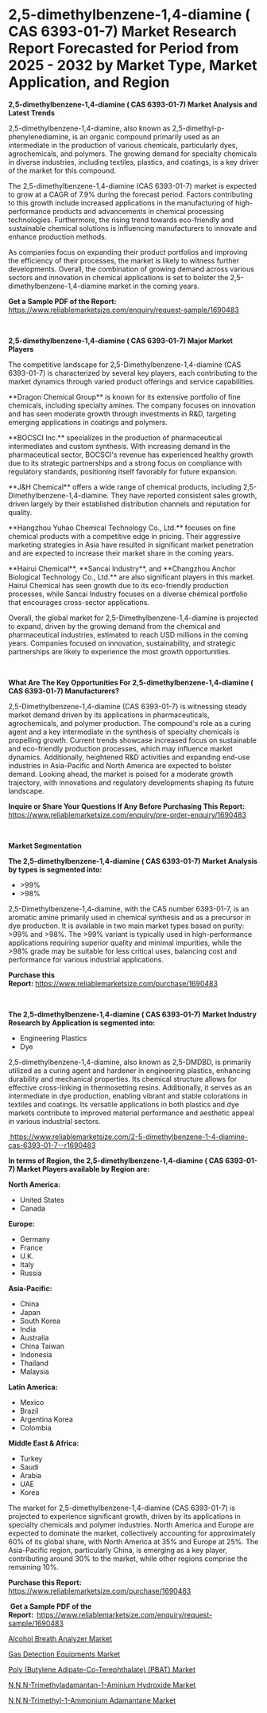 <p><h1>2,5-dimethylbenzene-1,4-diamine ( CAS 6393-01-7) Market Research Report Forecasted for Period from 2025 -  2032 by Market Type, Market Application, and Region</h1></p><p><strong>2,5-dimethylbenzene-1,4-diamine ( CAS 6393-01-7) Market Analysis and Latest Trends</strong></p>
<p><p>2,5-dimethylbenzene-1,4-diamine, also known as 2,5-dimethyl-p-phenylenediamine, is an organic compound primarily used as an intermediate in the production of various chemicals, particularly dyes, agrochemicals, and polymers. The growing demand for specialty chemicals in diverse industries, including textiles, plastics, and coatings, is a key driver of the market for this compound.</p><p>The 2,5-dimethylbenzene-1,4-diamine (CAS 6393-01-7) market is expected to grow at a CAGR of 7.9% during the forecast period. Factors contributing to this growth include increased applications in the manufacturing of high-performance products and advancements in chemical processing technologies. Furthermore, the rising trend towards eco-friendly and sustainable chemical solutions is influencing manufacturers to innovate and enhance production methods.</p><p>As companies focus on expanding their product portfolios and improving the efficiency of their processes, the market is likely to witness further developments. Overall, the combination of growing demand across various sectors and innovation in chemical applications is set to bolster the 2,5-dimethylbenzene-1,4-diamine market in the coming years.</p></p>
<p><strong>Get a Sample PDF of the Report:&nbsp;</strong> <a href="https://www.reliablemarketsize.com/enquiry/request-sample/1690483?utm_campaign=1167&utm_medium=2&utm_source=Github&utm_content=ia&utm_term=06012025&utm_id=25-dimethylbenzene-14-diamine-cas-6393-01-7">https://www.reliablemarketsize.com/enquiry/request-sample/1690483</a></p>
<p>&nbsp;</p>
<p><strong>2,5-dimethylbenzene-1,4-diamine ( CAS 6393-01-7) Major Market Players</strong></p>
<p><p>The competitive landscape for 2,5-Dimethylbenzene-1,4-diamine (CAS 6393-01-7) is characterized by several key players, each contributing to the market dynamics through varied product offerings and service capabilities.</p><p>**Dragon Chemical Group** is known for its extensive portfolio of fine chemicals, including specialty amines. The company focuses on innovation and has seen moderate growth through investments in R&D, targeting emerging applications in coatings and polymers.</p><p>**BOCSCI Inc.** specializes in the production of pharmaceutical intermediates and custom synthesis. With increasing demand in the pharmaceutical sector, BOCSCI's revenue has experienced healthy growth due to its strategic partnerships and a strong focus on compliance with regulatory standards, positioning itself favorably for future expansion.</p><p>**J&H Chemical** offers a wide range of chemical products, including 2,5-Dimethylbenzene-1,4-diamine. They have reported consistent sales growth, driven largely by their established distribution channels and reputation for quality.</p><p>**Hangzhou Yuhao Chemical Technology Co., Ltd.** focuses on fine chemical products with a competitive edge in pricing. Their aggressive marketing strategies in Asia have resulted in significant market penetration and are expected to increase their market share in the coming years.</p><p>**Hairui Chemical**, **Sancai Industry**, and **Changzhou Anchor Biological Technology Co., Ltd.** are also significant players in this market. Hairui Chemical has seen growth due to its eco-friendly production processes, while Sancai Industry focuses on a diverse chemical portfolio that encourages cross-sector applications.</p><p>Overall, the global market for 2,5-Dimethylbenzene-1,4-diamine is projected to expand, driven by the growing demand from the chemical and pharmaceutical industries, estimated to reach USD millions in the coming years. Companies focused on innovation, sustainability, and strategic partnerships are likely to experience the most growth opportunities.</p></p>
<p>&nbsp;</p>
<p><strong>What Are The Key Opportunities For 2,5-dimethylbenzene-1,4-diamine ( CAS 6393-01-7) Manufacturers?</strong></p>
<p><p>2,5-Dimethylbenzene-1,4-diamine (CAS 6393-01-7) is witnessing steady market demand driven by its applications in pharmaceuticals, agrochemicals, and polymer production. The compound's role as a curing agent and a key intermediate in the synthesis of specialty chemicals is propelling growth. Current trends showcase increased focus on sustainable and eco-friendly production processes, which may influence market dynamics. Additionally, heightened R&D activities and expanding end-use industries in Asia-Pacific and North America are expected to bolster demand. Looking ahead, the market is poised for a moderate growth trajectory, with innovations and regulatory developments shaping its future landscape.</p></p>
<p><strong>Inquire or Share Your Questions If Any Before Purchasing This Report:</strong> <a href="https://www.reliablemarketsize.com/enquiry/pre-order-enquiry/1690483?utm_campaign=1167&utm_medium=2&utm_source=Github&utm_content=ia&utm_term=06012025&utm_id=25-dimethylbenzene-14-diamine-cas-6393-01-7">https://www.reliablemarketsize.com/enquiry/pre-order-enquiry/1690483</a></p>
<p>&nbsp;</p>
<p><strong>Market Segmentation</strong></p>
<p><strong>The 2,5-dimethylbenzene-1,4-diamine ( CAS 6393-01-7) Market Analysis by types is segmented into:</strong></p>
<p><ul><li>>99%</li><li>>98%</li></ul></p>
<p><p>2,5-Dimethylbenzene-1,4-diamine, with the CAS number 6393-01-7, is an aromatic amine primarily used in chemical synthesis and as a precursor in dye production. It is available in two main market types based on purity: >99% and >98%. The >99% variant is typically used in high-performance applications requiring superior quality and minimal impurities, while the >98% grade may be suitable for less critical uses, balancing cost and performance for various industrial applications.</p></p>
<p><strong>Purchase this Report:&nbsp;</strong><a href="https://www.reliablemarketsize.com/purchase/1690483?utm_campaign=1167&utm_medium=2&utm_source=Github&utm_content=ia&utm_term=06012025&utm_id=25-dimethylbenzene-14-diamine-cas-6393-01-7">https://www.reliablemarketsize.com/purchase/1690483</a></p>
<p>&nbsp;</p>
<p><strong>The 2,5-dimethylbenzene-1,4-diamine ( CAS 6393-01-7) Market Industry Research by Application is segmented into:</strong></p>
<p><ul><li>Engineering Plastics</li><li>Dye</li></ul></p>
<p><p>2,5-dimethylbenzene-1,4-diamine, also known as 2,5-DMDBD, is primarily utilized as a curing agent and hardener in engineering plastics, enhancing durability and mechanical properties. Its chemical structure allows for effective cross-linking in thermosetting resins. Additionally, it serves as an intermediate in dye production, enabling vibrant and stable colorations in textiles and coatings. Its versatile applications in both plastics and dye markets contribute to improved material performance and aesthetic appeal in various industrial sectors.</p></p>
<p><a href="https://www.reliablemarketsize.com/2-5-dimethylbenzene-1-4-diamine-cas-6393-01-7--r1690483?utm_campaign=1167&utm_medium=2&utm_source=Github&utm_content=ia&utm_term=06012025&utm_id=25-dimethylbenzene-14-diamine-cas-6393-01-7">&nbsp;https://www.reliablemarketsize.com/2-5-dimethylbenzene-1-4-diamine-cas-6393-01-7--r1690483</a></p>
<p><strong>In terms of Region, the 2,5-dimethylbenzene-1,4-diamine ( CAS 6393-01-7) Market Players available by Region are:</strong></p>
<p>
    <p> <strong> North America: </strong>
        <ul>
            <li>United States</li>
            <li>Canada</li>
        </ul>
        </p> 
    <p> <strong> Europe: </strong>
        <ul>
            <li>Germany</li>
            <li>France</li>
            <li>U.K.</li>
            <li>Italy</li>
            <li>Russia</li>
        </ul>
        </p> 
    <p> <strong> Asia-Pacific: </strong>
        <ul>
            <li>China</li>
            <li>Japan</li>
            <li>South Korea</li>
            <li>India</li>
            <li>Australia</li>
            <li>China Taiwan</li>
            <li>Indonesia</li>
            <li>Thailand</li>
            <li>Malaysia</li>
        </ul>
        </p> 
    <p> <strong> Latin America: </strong>
        <ul>
            <li>Mexico</li>
            <li>Brazil</li>
            <li>Argentina Korea</li>
            <li>Colombia</li>
        </ul>
        </p> 
    <p> <strong> Middle East & Africa: </strong>
        <ul>
            <li>Turkey</li>
            <li>Saudi</li>
            <li>Arabia</li>
            <li>UAE</li>
            <li>Korea</li>
        </ul>
    </p>
    </p>
<p><p>The market for 2,5-dimethylbenzene-1,4-diamine (CAS 6393-01-7) is projected to experience significant growth, driven by its applications in specialty chemicals and polymer industries. North America and Europe are expected to dominate the market, collectively accounting for approximately 60% of its global share, with North America at 35% and Europe at 25%. The Asia-Pacific region, particularly China, is emerging as a key player, contributing around 30% to the market, while other regions comprise the remaining 10%.</p></p>
<p><strong>Purchase this Report: </strong><a href="https://www.reliablemarketsize.com/purchase/1690483?utm_campaign=1167&utm_medium=2&utm_source=Github&utm_content=ia&utm_term=06012025&utm_id=25-dimethylbenzene-14-diamine-cas-6393-01-7">https://www.reliablemarketsize.com/purchase/1690483</a></p>
<p>&nbsp;<strong>Get a Sample PDF of the Report:&nbsp;&nbsp;</strong><a href="https://www.reliablemarketsize.com/enquiry/request-sample/1690483?utm_campaign=1167&utm_medium=2&utm_source=Github&utm_content=ia&utm_term=06012025&utm_id=25-dimethylbenzene-14-diamine-cas-6393-01-7">https://www.reliablemarketsize.com/enquiry/request-sample/1690483</a></p>
<p><strong></strong></p>
<p><p><a href="https://github.com/darenph8er/Market-Research-Report-List-1/blob/main/alcohol-breath-analyzer-market.md?utm_campaign=1167&utm_medium=2&utm_source=Github&utm_content=ia&utm_term=06012025&utm_id=25-dimethylbenzene-14-diamine-cas-6393-01-7">Alcohol Breath Analyzer Market</a></p><p><a href="https://github.com/ElviraLeka1962/Market-Research-Report-List-1/blob/main/gas-detection-equipments-market.md?utm_campaign=1167&utm_medium=2&utm_source=Github&utm_content=ia&utm_term=06012025&utm_id=25-dimethylbenzene-14-diamine-cas-6393-01-7">Gas Detection Equipments Market</a></p><p><a href="https://www.linkedin.com/pulse/future-forecasts-global-poly-butylene-adipate-co-terephthalate-tmnvc?utm_campaign=1167&utm_medium=2&utm_source=Github&utm_content=ia&utm_term=06012025&utm_id=25-dimethylbenzene-14-diamine-cas-6393-01-7">Poly (Butylene Adipate-Co-Terephthalate) (PBAT) Market</a></p><p><a href="https://www.linkedin.com/pulse/deep-dive-nnn-trimethyladamantan-1-aminium-hydroxide-market-fhcte?utm_campaign=1167&utm_medium=2&utm_source=Github&utm_content=ia&utm_term=06012025&utm_id=25-dimethylbenzene-14-diamine-cas-6393-01-7">N,N,N-Trimethyladamantan-1-Aminium Hydroxide Market</a></p><p><a href="https://www.linkedin.com/pulse/nnn-trimethyl-1-ammonium-adamantane-market-trends-analysis-ilpee?utm_campaign=1167&utm_medium=2&utm_source=Github&utm_content=ia&utm_term=06012025&utm_id=25-dimethylbenzene-14-diamine-cas-6393-01-7">N,N,N-Trimethyl-1-Ammonium Adamantane Market</a></p></p>